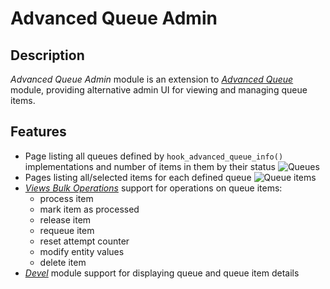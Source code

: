 # Advanced Queue Admin

## Description

_Advanced Queue Admin_ module is an extension to [_Advanced Queue_](https://www.drupal.org/project/advancedqueue) module, providing alternative admin UI for viewing and managing queue items.


## Features

* Page listing all queues defined by `hook_advanced_queue_info()` implementations and number of items in them by their status
  ![Queues](https://www.drupal.org/files/project-images/queues.png "Queues")
* Pages listing all/selected items for each defined queue
  ![Queue items](https://www.drupal.org/files/project-images/queue-items.png "Queue items")
* [_Views Bulk Operations_](https://www.drupal.org/project/views_bulk_operations) support for operations on queue items:
  - process item
  - mark item as processed
  - release item
  - requeue item
  - reset attempt counter
  - modify entity values
  - delete item
* [_Devel_](https://www.drupal.org/project/devel) module support for displaying queue and queue item details
